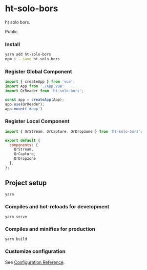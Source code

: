 # ht-solo-bors
ht solo bors.

Public
### Install
```bash
yarn add ht-solo-bors
npm i --save ht-solo-bors
```

### Register Global Component
```js
import { createApp } from 'vue';
import App from './App.vue'
import QrReader from 'ht-solo-bors';

const app = createApp(App);
app.use(QrReader);
app.mount('#app')
```

### Register Local Component
```js
import { QrStream, QrCapture, QrDropzone } from 'ht-solo-bors';

export default {
  components: {
    QrStream,
    QrCapture,
    QrDropzone
  },
};
```

## Project setup
```
yarn
```

### Compiles and hot-reloads for development
```
yarn serve
```

### Compiles and minifies for production
```
yarn build
```

### Customize configuration
See [Configuration Reference](https://cli.vuejs.org/config/).
